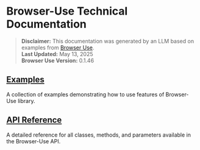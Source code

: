 # Browser-Use Technical Documentation

> **Disclaimer:** This documentation was generated by an LLM based on examples from [Browser Use](https://github.com/browser-use).  
> **Last Updated:** May 13, 2025  
> **Browser Use Version:** 0.1.46

## [Examples](examples.md)

A collection of examples demonstrating how to use features of Browser-Use library.

## [API Reference](api-reference.md)

A detailed reference for all classes, methods, and parameters available in the Browser-Use API.
